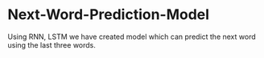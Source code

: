 # Next-Word-Prediction-Model
Using RNN, LSTM we have created model which can predict the next word using the last three words.
